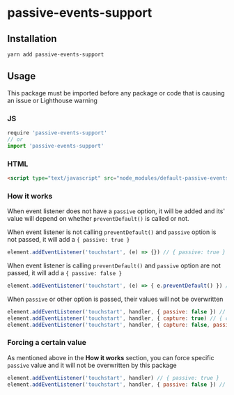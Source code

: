 # passive-events-support

## Installation

```bash
yarn add passive-events-support
```

## Usage

This package must be imported before any package or code that is causing an issue or Lighthouse warning

### JS

```js
require 'passive-events-support'
// or
import 'passive-events-support'
```

### HTML

```html
<script type="text/javascript" src="node_modules/default-passive-events/dist/index.js"></script>
```

### How it works

When event listener does not have a `passive` option, it will be added and its' value will depend on whether `preventDefault()` is called or not.

When event listener is not calling `preventDefault()` and `passive` option is not passed, it will add a `{ passive: true }`

```js
element.addEventListener('touchstart', (e) => {}) // { passive: true }
```

When event listener is calling `preventDefault()` and `passive` option are not passed, it will add a `{ passive: false }`

```js
element.addEventListener('touchstart', (e) => { e.preventDefault() }) // { passive: false }
```

When `passive` or other option is passed, their values will not be overwritten
```js
element.addEventListener('touchstart', handler, { passive: false }) // { passive: false }
element.addEventListener('touchstart', handler, { capture: true) // { capture: true, passive: true }
element.addEventListener('touchstart', handler, { capture: false, passive: false }) // { capture: false, passive: false }
```

### Forcing a certain value

As mentioned above in the **How it works** section, you can force specific `passive` value and it will not be overwritten by this package
```js
element.addEventListener('touchstart', handler) // { passive: true }
element.addEventListener('touchstart', handler, { passive: false }) // { passive: false }
```